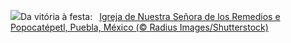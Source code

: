 ![](https://www.bing.com/th?id=OHR.Popocatepetl_PT-BR1206870374_UHD.jpg&w=1000)Da vitória à festa:&nbsp;&ensp;[Igreja de Nuestra Señora de los Remedios e Popocatépetl, Puebla, México (© Radius Images/Shutterstock)](https://www.bing.com/th?id=OHR.Popocatepetl_PT-BR1206870374_UHD.jpg)
<br><br/>
